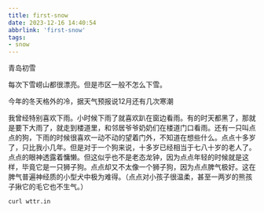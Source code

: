 ```yaml
---
title: first-snow
date: 2023-12-16 14:40:54
abbrlink: 'first-snow'
tags:
- snow
---
```

青岛初雪

每次下雪崂山都很漂亮。但是市区一般不怎么下雪。

今年的冬天格外的冷，据天气预报说12月还有几次寒潮

我曾经特别喜欢下雨。小时候下雨了就喜欢趴在窗边看雨。有的时天都黑了，那就是要下大雨了，就走到楼道里，和邻居爷爷奶奶们在楼道门口看雨。还有一只叫点点的狗，下雨的时候很喜欢一动不动的望着门外，不知道在想些什么。点点十多岁了，只比我小几年。但是对于一个狗来说，十多岁已经相当于七八十岁的老人了。点点的眼神透露着慵懒。但这似乎也不是老态龙钟，因为点点年轻的时候就是这样，毕竟它是一只狮子狗。点点却又不太像一个狮子狗，因为点点脾气极好。这在脾气普遍神经质的小型犬中极为难得。（点点对小孩子很温柔，甚至一两岁的熊孩子揪它的毛它也不生气。）


```bash
curl wttr.in
```



















